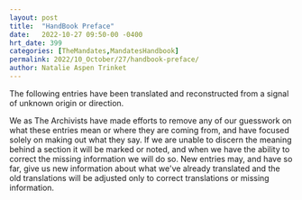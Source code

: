 ```yaml
---
layout: post
title:  "HandBook Preface"
date:   2022-10-27 09:50-00 -0400
hrt_date: 399
categories: [TheMandates,MandatesHandbook]
permalink: 2022/10_October/27/handbook-preface/
author: Natalie Aspen Trinket
---
```

The following entries have been translated and reconstructed from a signal of unknown origin or direction. 

We as The Archivists have made efforts to remove any of our guesswork on what these entries mean or where they are coming from, and have focused solely on making out what they say. If we are unable to discern the meaning behind a section it will be marked or noted, and when we have the ability to correct the missing information we will do so. New entries may, and have so far, give us new information about what we've already translated and the old translations will be adjusted only to correct translations or missing information.  